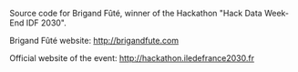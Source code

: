 Source code for Brigand Fûté, winner of the Hackathon "Hack Data Week-End IDF 2030".

Brigand Fûté website: http://brigandfute.com

Official website of the event: http://hackathon.iledefrance2030.fr
